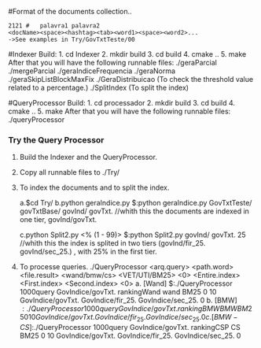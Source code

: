 #Format of the documents collection..
	
	2121 # 	 palavra1 palavra2 
	<docName><space><hashtag><tab><word1><space><word2>...
	->See examples in Try/GovTxtTeste/00
	
#Indexer
	Build:
		1. cd Indexer
		2. mkdir build
		3. cd build
		4. cmake ..
		5. make
	 After that you will have the following runnable files:
		./geraParcial
		./mergeParcial
		./geraIndiceFrequencia
		./geraNorma
		./geraSkipListBlockMaxFix
		./GeraDistribuicao (To check the threshold value related to a percentage.)
		./SplitIndex  (To split the index)
	
#QueryProcessor
	Build:
		1. cd processador
		2. mkdir build
		3. cd build
		4. cmake ..
		5. make
	After that you will have the following runnable files:
		./queryProcessor
	
### Try the Query Processor ###

1. Build the Indexer and the QueryProcessor.
2. Copy all runnable files to ./Try/
 
3. To index the documents and to split the index.

	a.$cd Try/
	b.python geraIndice.py <pathColecao> <pathBase> <pathIndice> <Nome do Indice>
	  $:python geraIndice.py GovTxtTeste/ govTxtBase/ govInd/ govTxt.
	  //whith this the documents are indexed in one tier, govInd/govTxt.
	  
	c.python Split2.py <pathIndice> <Nome do Indice.> <% (1 - 99)>
	  $:python Split2.py govInd/ govTxt. 25
	  //whith this  the index is splited in two tiers (govInd/fir_25. govInd/sec_25.) , with 25% in the first tier.
	  
4. To processe queries.
./QueryProcessor <arq.query> <path.word> <file.result> <wand/bmw/cs> <VET/UTI/BM25> <0> <Top-k> <Entire.index> <First.index> <Second.index> <0>
a. [Wand]  $:./QueryProcessor 1000query GovIndice/govTxt. rankingWand wand BM25 0 10  GovIndice/govTxt. GovIndice/fir_25. 
GovIndice/sec_25. 0
b. [BMW]   $:./QueryProcessor 1000query GovIndice/govTxt. rankingBMW  BMW  BM25 0 10  GovIndice/govTxt. GovIndice/fir_25. GovIndice/sec_25. 0
c. [BMW-CS]$:./QueryProcessor 1000query GovIndice/govTxt. rankingCSP  CS   BM25 0 10  GovIndice/govTxt. GovIndice/fir_25. GovIndice/sec_25. 0
